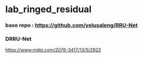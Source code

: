 # lab_ringed_residual
### base repo : https://github.com/yelusaleng/RRU-Net

### DRRU-Net
https://www.mdpi.com/2076-3417/13/5/2922
